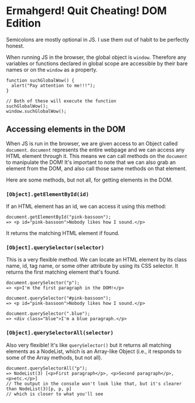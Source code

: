 # Ermahgerd! Quit Cheating! DOM Edition

Semicolons are mostly optional in JS. I use them out of habit to be perfectly honest.

When running JS in the browser, the global object is `window`. Therefore any variables or functions declared in global scope are accessible by their bare names or on the `window` as a property.

```
function suchGlobalWow() {
  alert("Pay attention to me!!!");
}

// Both of these will execute the function
suchGlobalWow();
window.suchGlobalWow();
```

## Accessing elements in the DOM

When JS is run in the browser, we are given access to an Object called `document`. `document` represents the entire webpage and we can access any HTML element through it. This means we can call methods on the `document` to manipulate the DOM! It's important to note that we can also grab an element from the DOM, and also call those same methods on that element.

Here are some methods, but not all, for getting elements in the DOM.

### `[Object].getElementById(id)`

If an HTML element has an id, we can access it using this method:

```
document.getElementById("pink-bassoon");
=> <p id="pink-bassoon">Nobody likes how I sound.</p>
```

It returns the matching HTML element if found.

### `[Object].querySelector(selector)`

This is a very flexible method. We can locate an HTML element by its class name, id, tag name, or some other attribute by using its CSS selector. It returns the first matching element that's found.

```
document.querySelector("p");
=> <p>I'm the first paragraph in the DOM!</p>

document.querySelector("#pink-bassoon");
=> <p id="pink-bassoon">Nobody likes how I sound.</p>

document.querySelector(".blue");
=> <div class="blue">I'm a blue paragraph.</p>
```

### `[Object].querySelectorAll(selector)`

Also very flexible! It's like `querySelector()` but it returns all matching elements as a NodeList, which is an Array-like Object (i.e., it responds to some of the Array methods, but not all).

```
document.querySelectorAll("p");
=> NodeList(3) [<p>First paragraph</p>, <p>Second paragraph</p>, <p>etc.</p>]
// The output in the console won't look like that, but it's clearer than NodeList(3)[p, p, p]
// which is closer to what you'll see
```
